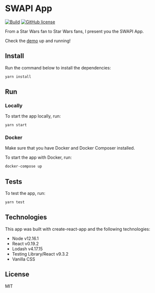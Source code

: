 # SWAPI App

[![Build](https://github.com/cyruzin/swapi-app/workflows/Build/badge.svg)](https://github.com/cyruzin/swapi-app/actions?query=workflow%3ABuild+branch%3Amaster) [![GitHub license](https://img.shields.io/github/license/Naereen/StrapDown.js.svg)](https://github.com/Naereen/StrapDown.js/blob/master/LICENSE)

From a Star Wars fan to Star Wars fans, I present you the SWAPI App.

Check the [demo](https://cyruzin.github.io/swapi-app/) up and running!

## Install

Run the command below to install the dependencies:

```sh
yarn install
```

## Run 

### Locally

To start the app locally, run:

```sh
yarn start
```

### Docker

Make sure that you have Docker and Docker Composer installed.

To start the app with Docker, run:

```sh
docker-compose up 
```

## Tests

To test the app, run:

```sh
yarn test
```

## Technologies

This app was built with create-react-app and the following technologies:

- Node v12.16.1
- React v0.19.2
- Lodash v4.17.15
- Testing Library/React v9.3.2
- Vanilla CSS

## License

MIT